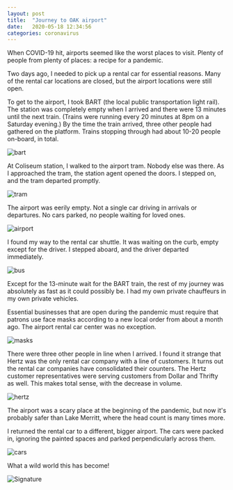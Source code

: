 ```yaml
---
layout: post
title:  "Journey to OAK airport"
date:   2020-05-18 12:34:56
categories: coronavirus
---
```


When COVID-19 hit, airports seemed like the worst places to visit. Plenty of people from plenty of places: a recipe for a pandemic.

Two days ago, I needed to pick up a rental car for essential reasons. Many of the rental car locations are closed, but the airport locations were still open.

To get to the airport, I took BART (the local public transportation light rail). The station was completely empty when I arrived and there were 13 minutes until the next train. (Trains were running every 20 minutes at 8pm on a Saturday evening.) By the time the train arrived, three other people had gathered on the platform. Trains stopping through had about 10-20 people on-board, in total.

![bart]({{site.url}}/assets/oak_bart.jpg)

At Coliseum station, I walked to the airport tram. Nobody else was there. As I approached the tram, the station agent opened the doors. I stepped on, and the tram departed promptly.

![tram]({{site.url}}/assets/oak_tram.jpg)

The airport was eerily empty. Not a single car driving in arrivals or departures. No cars parked, no people waiting for loved ones.

![airport]({{site.url}}/assets/oak_airport.jpg)

I found my way to the rental car shuttle. It was waiting on the curb, empty except for the driver. I stepped aboard, and the driver departed immediately.

![bus]({{site.url}}/assets/oak_bus.jpg)

Except for the 13-minute wait for the BART train, the rest of my journey was absolutely as fast as it could possibly be. I had my own private chauffeurs in my own private vehicles.

Essential businesses that are open during the pandemic must require that patrons use face masks according to a new local order from about a month ago. The airport rental car center was no exception. 

![masks]({{site.url}}/assets/oak_masks.jpg)

There were three other people in line when I arrived. I found it strange that Hertz was the only rental car company with a line of customers. It turns out the rental car companies have consolidated their counters. The Hertz customer representatives were serving customers from Dollar and Thrifty as well. This makes total sense, with the decrease in volume.

![hertz]({{site.url}}/assets/oak_hertz.jpg)

The airport was a scary place at the beginning of the pandemic, but now it's probably safer than Lake Merritt, where the head count is many times more.

I returned the rental car to a different, bigger airport. The cars were packed in, ignoring the painted spaces and parked perpendicularly across them.

![cars]({{site.url}}/assets/oak_cars.jpg)

What a wild world this has become!

![Signature]({{site.url}}/assets/clear_whale.png)
